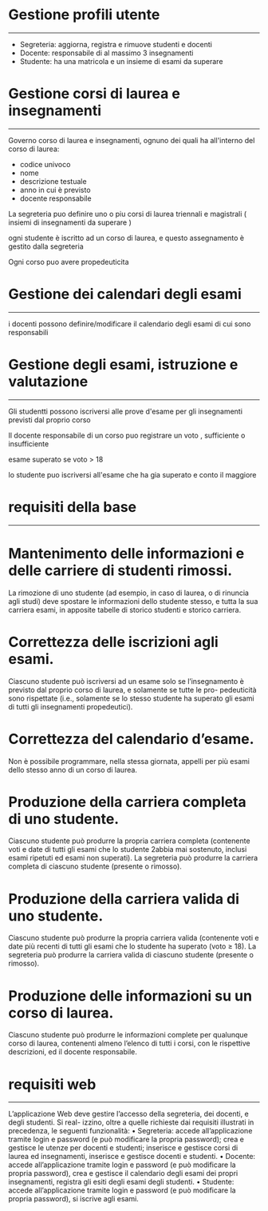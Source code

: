 # Gestione profili utente
---

- Segreteria: aggiorna, registra e rimuove studenti e docenti
- Docente: responsabile di al massimo 3 insegnamenti
- Studente: ha una matricola e un insieme di esami da superare

# Gestione corsi di laurea e insegnamenti
---
Governo corso di laurea e insegnamenti, ognuno dei quali ha all'interno del corso di laurea: 
- codice univoco
- nome
- descrizione testuale
- anno in cui è previsto
- docente responsabile

La segreteria puo definire uno o piu corsi di laurea triennali e magistrali  ( insiemi di insegnamenti da superare )

ogni studente è iscritto ad un corso di laurea, e questo assegnamento è gestito dalla segreteria 

Ogni corso puo avere propedeuticita

# Gestione dei calendari degli esami 
---

i docenti possono definire/modificare il calendario degli esami di cui sono responsabili


# Gestione degli esami, istruzione e valutazione
---

Gli studentti possono iscriversi alle prove d'esame per gli insegnamenti previsti dal proprio corso 

Il docente responsabile di un corso puo registrare un voto , sufficiente o insufficiente

esame superato se voto > 18

lo studente puo iscriversi all'esame che ha gia superato e conto il maggiore 

# requisiti della base
---

# Mantenimento delle informazioni e delle carriere di studenti rimossi.
La rimozione di uno studente (ad esempio, in caso di laurea, o di rinuncia agli studi) deve
spostare le informazioni dello studente stesso, e tutta la sua carriera esami, in apposite
tabelle di storico studenti e storico carriera.

# Correttezza delle iscrizioni agli esami.
Ciascuno studente può iscriversi ad un esame
solo se l’insegnamento è previsto dal proprio corso di laurea, e solamente se tutte le pro-
pedeuticità sono rispettate (i.e., solamente se lo stesso studente ha superato gli esami di
tutti gli insegnamenti propedeutici).

# Correttezza del calendario d’esame. 
Non è possibile programmare, nella stessa giornata, appelli per più esami dello stesso anno di un corso di laurea.

# Produzione della carriera completa di uno studente. 
Ciascuno studente può produrre la propria carriera completa (contenente voti e date di tutti gli esami che lo studente
2abbia mai sostenuto, inclusi esami ripetuti ed esami non superati). La segreteria può
produrre la carriera completa di ciascuno studente (presente o rimosso).

# Produzione della carriera valida di uno studente. 
Ciascuno studente può produrre la propria carriera valida (contenente voti e date più recenti di tutti gli esami che lo studente
ha superato (voto ≥ 18). La segreteria può produrre la carriera valida di ciascuno studente
(presente o rimosso).

# Produzione delle informazioni su un corso di laurea. 
Ciascuno studente può produrre le informazioni complete per qualunque corso di laurea, contenenti almeno l’elenco
di tutti i corsi, con le rispettive descrizioni, ed il docente responsabile.

# requisiti web
---
L’applicazione Web deve gestire l’accesso della segreteria, dei docenti, e degli studenti. Si real-
izzino, oltre a quelle richieste dai requisiti illustrati in precedenza, le seguenti funzionalità:
• Segreteria: accede all’applicazione tramite login e password (e può modificare la propria
password); crea e gestisce le utenze per docenti e studenti; inserisce e gestisce corsi di
laurea ed insegnamenti, inserisce e gestisce docenti e studenti.
• Docente: accede all’applicazione tramite login e password (e può modificare la propria
password), crea e gestisce il calendario degli esami dei propri insegnamenti, registra gli
esiti degli esami degli studenti.
• Studente: accede all’applicazione tramite login e password (e può modificare la propria
password), si iscrive agli esami.
